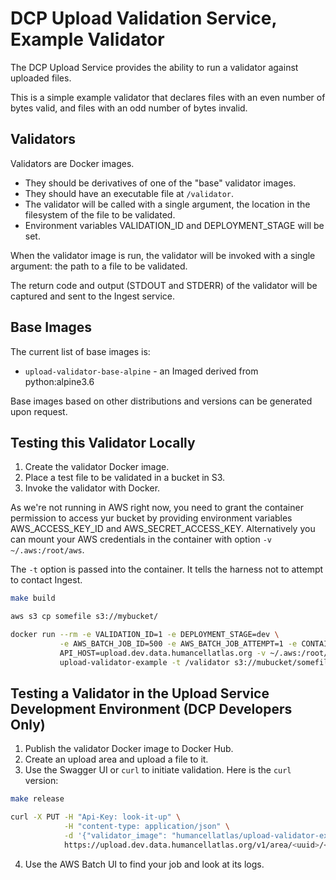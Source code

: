 # DCP Upload Validation Service, Example Validator

The DCP Upload Service provides the ability to run a validator against uploaded files. 

This is a simple example validator that declares files with an even number of bytes valid,
and files with an odd number of bytes invalid.

## Validators

Validators are Docker images.
  
  - They should be derivatives of one of the "base" validator images.
  - They should have an executable file at `/validator`.
  - The validator will be called with a single argument, the location in
    the filesystem of the file to be validated.
  - Environment variables VALIDATION_ID and DEPLOYMENT_STAGE will be set.

When the validator image is run, the validator will be invoked with a single
argument: the path to a file to be validated.

The return code and output (STDOUT and STDERR) of the validator will be captured and sent
to the Ingest service.

## Base Images

The current list of base images is:

  - `upload-validator-base-alpine` - an Imaged derived from python:alpine3.6

Base images based on other distributions and versions can be generated upon request.

## Testing this Validator Locally

1. Create the validator Docker image.
2. Place a test file to be validated in a bucket in S3.
3. Invoke the validator with Docker.

As we're not running in AWS right now, you need to grant the container
permission to access yur bucket by providing environment variables
AWS_ACCESS_KEY_ID and AWS_SECRET_ACCESS_KEY. Alternatively you can mount
your AWS credentials in the container with option `-v ~/.aws:/root/aws`.

The `-t` option is passed into the container.  It tells the harness not
to attempt to contact Ingest. 

```bash
make build

aws s3 cp somefile s3://mybucket/

docker run --rm -e VALIDATION_ID=1 -e DEPLOYMENT_STAGE=dev \
           -e AWS_BATCH_JOB_ID=500 -e AWS_BATCH_JOB_ATTEMPT=1 -e CONTAINER=docker \
           API_HOST=upload.dev.data.humancellatlas.org -v ~/.aws:/root/.aws \
           upload-validator-example -t /validator s3://mubucket/somefile
```

## Testing a Validator in the Upload Service Development Environment (DCP Developers Only)

1. Publish the validator Docker image to Docker Hub.
2. Create an upload area and upload a file to it.
3. Use the Swagger UI or `curl` to initiate validation.  Here is the `curl` version:

```bash
make release

curl -X PUT -H "Api-Key: look-it-up" \
            -H "content-type: application/json" \
            -d '{"validator_image": "humancellatlas/upload-validator-example"}' \
            https://upload.dev.data.humancellatlas.org/v1/area/<uuid>/<filename>/validate
```

4. Use the AWS Batch UI to find your job and look at its logs.
